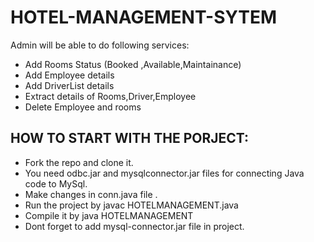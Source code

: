 # HOTEL-MANAGEMENT-SYTEM

Admin will be able to do following services:

- Add Rooms Status (Booked ,Available,Maintainance)
- Add Employee details
- Add DriverList details
- Extract details of Rooms,Driver,Employee
- Delete Employee and rooms  

## HOW TO START WITH THE PORJECT:
- Fork the repo and clone it.
- You need odbc.jar and mysqlconnector.jar files for connecting Java code to MySql.
- Make changes in conn.java file .
- Run the project by javac HOTELMANAGEMENT.java
- Compile it by java HOTELMANAGEMENT
- Dont forget to add mysql-connector.jar file in project.
